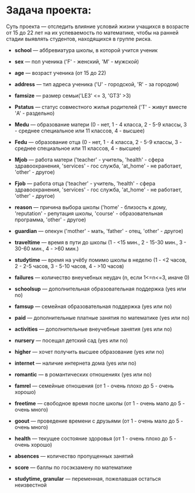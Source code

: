 Задача проекта:
======
Суть проекта — отследить влияние условий жизни учащихся в возрасте от 15 до 22 лет на их успеваемость по математике, чтобы на ранней стадии выявлять студентов, находящихся в группе риска.
* **school** — аббревиатура школы, в которой учится ученик
* **sex** — пол ученика ('F' - женский, 'M' - мужской)
* **age** — возраст ученика (от 15 до 22)
* **address** — тип адреса ученика ('U' - городской, 'R' - за городом)
* **famsize** — размер семьи('LE3' <= 3, 'GT3' >3)
* **Pstatus** — статус совместного жилья родителей ('T' - живут вместе 'A' - раздельно)
* **Medu** — образование матери (0 - нет, 1 - 4 класса, 2 - 5-9 классы, 3 - среднее специальное или 11 классов, 4 - высшее)
* **Fedu** — образование отца (0 - нет, 1 - 4 класса, 2 - 5-9 классы, 3 - среднее специальное или 11 классов, 4 - высшее)
* **Mjob** — работа матери ('teacher' - учитель, 'health' - сфера здравоохранения, 'services' - гос служба, 'at_home' - не работает,   'other' - другое)
* **Fjob** — работа отца ('teacher' - учитель, 'health' - сфера здравоохранения, 'services' - гос служба, 'at_home' - не работает,     'other' - другое)
* **reason** — причина выбора школы ('home' - близость к дому, 'reputation' - репутация школы, 'course' - образовательная программа,   'other' - другое) 
* **guardian** — опекун ('mother' - мать, 'father' - отец, 'other' - другое)
* **traveltime** — время в пути до школы (1 - <15 мин., 2 - 15-30 мин., 3 - 30-60 мин., 4 - >60 мин.)
* **studytime** — время на учёбу помимо школы в неделю (1 - <2 часов, 2 - 2-5 часов, 3 - 5-10 часов, 4 - >10 часов)
* **failures** — количество внеучебных неудач (n, если 1<=n<=3, иначе 0)
* **schoolsup** — дополнительная образовательная поддержка (yes или no)
* **famsup** — семейная образовательная поддержка (yes или no)
* **paid** — дополнительные платные занятия по математике (yes или no)
* **activities** — дополнительные внеучебные занятия (yes или no)
* **nursery** — посещал детский сад (yes или no)
* **higher** — хочет получить высшее образование (yes или no)
* **internet** — наличие интернета дома (yes или no)
* **romantic** — в романтических отношениях (yes или no)
* **famrel** — семейные отношения (от 1 - очень плохо до 5 - очень хорошо)
* **freetime** — свободное время после школы (от 1 - очень мало до 5 - очень много)
* **goout** — проведение времени с друзьями (от 1 - очень мало до 5 - очень много)
* **health** — текущее состояние здоровья (от 1 - очень плохо до 5 - очень хорошо)
* **absences** — количество пропущенных занятий
* **score** — баллы по госэкзамену по математике

* **studytime, granular** — переменная, пожелавшая остаться неизвестной
